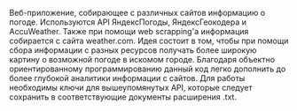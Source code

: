 Веб-приложение, собирающее с различных сайтов информацию о погоде. Используются API ЯндексПогоды, ЯндексГеокодера и AccuWeather. Также при помощи web scrapping'а информация собирается с сайта weather.com. Идея состоит в том, чтобы при помощи сбора информации с разных ресурсов получать более широкую картину о возможной погоде в искомом городе. Благодаря объектно ориентированному программированию данный код легко дополнить до более глубокой аналитики информации с сайтов. Для работы необходимы ключи для вышеупомянутых API, которые следует сохранить в соответствующие документы расширения .txt. 
